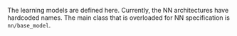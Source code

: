 The learning models are defined here. Currently, the NN architectures have hardcoded names. The main class that is 
overloaded for NN specification is `nn/base_model`. 